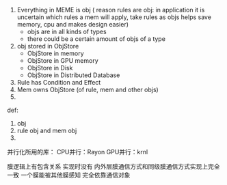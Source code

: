1. Everything in MEME is obj ( reason rules are obj: in application it is uncertain which rules a mem will apply, take rules as objs helps save memory, cpu and makes design easier)
    - objs are in all kinds of types
    - there could be a certain amount of objs of a type
2. obj stored in ObjStore
    - ObjStore in memory
    - ObjStore in GPU memory
    - ObjStore in Disk
    - ObjStore in Distributed Database
3. Rule has Condition and Effect
4. Mem owns ObjStore (of rule, mem and other objs)
5. 



def:
1. obj
2. rule obj and mem obj
3. 

并行化所用的库：
CPU并行：Rayon
GPU并行：krnl

膜逻辑上有包含关系 实现时没有 内外层膜通信方式和同级膜通信方式实现上完全一致 
一个膜能被其他膜感知 完全依靠通信对象